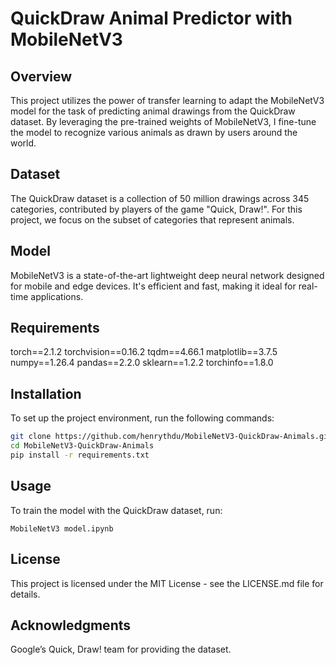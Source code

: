 # QuickDraw Animal Predictor with MobileNetV3

## Overview
This project utilizes the power of transfer learning to adapt the MobileNetV3 model for the task of predicting animal drawings from the QuickDraw dataset. By leveraging the pre-trained weights of MobileNetV3, I fine-tune the model to recognize various animals as drawn by users around the world.

## Dataset
The QuickDraw dataset is a collection of 50 million drawings across 345 categories, contributed by players of the game "Quick, Draw!". For this project, we focus on the subset of categories that represent animals.

## Model
MobileNetV3 is a state-of-the-art lightweight deep neural network designed for mobile and edge devices. It's efficient and fast, making it ideal for real-time applications.

## Requirements
torch==2.1.2
torchvision==0.16.2
tqdm==4.66.1
matplotlib==3.7.5
numpy==1.26.4
pandas==2.2.0
sklearn==1.2.2
torchinfo==1.8.0

## Installation
To set up the project environment, run the following commands:
```bash
git clone https://github.com/henrythdu/MobileNetV3-QuickDraw-Animals.git
cd MobileNetV3-QuickDraw-Animals
pip install -r requirements.txt
```
## Usage
To train the model with the QuickDraw dataset, run:
```
MobileNetV3 model.ipynb
```

## License

This project is licensed under the MIT License - see the LICENSE.md file for details.
## Acknowledgments

Google’s Quick, Draw! team for providing the dataset.

